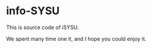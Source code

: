 info-SYSU
=========

This is source code of iSYSU.

We spent many time one it, and I hope you could enjoy it.
